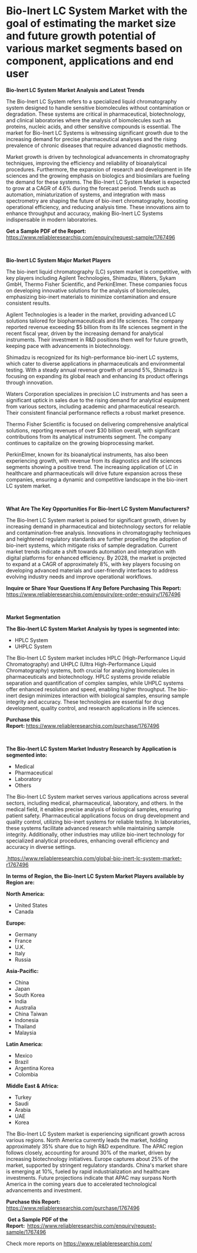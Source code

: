 <p><h1>Bio-Inert LC System Market with the goal of estimating the market size and future growth potential of various market segments based on component, applications and end user</h1></p><p><strong>Bio-Inert LC System Market Analysis and Latest Trends</strong></p>
<p><p>The Bio-Inert LC System refers to a specialized liquid chromatography system designed to handle sensitive biomolecules without contamination or degradation. These systems are critical in pharmaceutical, biotechnology, and clinical laboratories where the analysis of biomolecules such as proteins, nucleic acids, and other sensitive compounds is essential. The market for Bio-Inert LC Systems is witnessing significant growth due to the increasing demand for precise pharmaceutical analyses and the rising prevalence of chronic diseases that require advanced diagnostic methods.</p><p>Market growth is driven by technological advancements in chromatography techniques, improving the efficiency and reliability of bioanalytical procedures. Furthermore, the expansion of research and development in life sciences and the growing emphasis on biologics and biosimilars are fueling the demand for these systems. The Bio-Inert LC System Market is expected to grow at a CAGR of 4.6% during the forecast period. Trends such as automation, miniaturization of systems, and integration with mass spectrometry are shaping the future of bio-inert chromatography, boosting operational efficiency, and reducing analysis time. These innovations aim to enhance throughput and accuracy, making Bio-Inert LC Systems indispensable in modern laboratories.</p></p>
<p><strong>Get a Sample PDF of the Report:&nbsp;</strong> <a href="https://www.reliableresearchiq.com/enquiry/request-sample/1767496?utm_campaign=2738&utm_medium=2&utm_source=Github&utm_content=ia&utm_term=05032025&utm_id=bio-inert-lc-system">https://www.reliableresearchiq.com/enquiry/request-sample/1767496</a></p>
<p>&nbsp;</p>
<p><strong>Bio-Inert LC System Major Market Players</strong></p>
<p><p>The bio-inert liquid chromatography (LC) system market is competitive, with key players including Agilent Technologies, Shimadzu, Waters, Sykam GmbH, Thermo Fisher Scientific, and PerkinElmer. These companies focus on developing innovative solutions for the analysis of biomolecules, emphasizing bio-inert materials to minimize contamination and ensure consistent results.</p><p>Agilent Technologies is a leader in the market, providing advanced LC solutions tailored for biopharmaceuticals and life sciences. The company reported revenue exceeding $5 billion from its life sciences segment in the recent fiscal year, driven by the increasing demand for analytical instruments. Their investment in R&D positions them well for future growth, keeping pace with advancements in biotechnology.</p><p>Shimadzu is recognized for its high-performance bio-inert LC systems, which cater to diverse applications in pharmaceuticals and environmental testing. With a steady annual revenue growth of around 5%, Shimadzu is focusing on expanding its global reach and enhancing its product offerings through innovation.</p><p>Waters Corporation specializes in precision LC instruments and has seen a significant uptick in sales due to the rising demand for analytical equipment from various sectors, including academic and pharmaceutical research. Their consistent financial performance reflects a robust market presence.</p><p>Thermo Fisher Scientific is focused on delivering comprehensive analytical solutions, reporting revenues of over $30 billion overall, with significant contributions from its analytical instruments segment. The company continues to capitalize on the growing bioprocessing market.</p><p>PerkinElmer, known for its bioanalytical instruments, has also been experiencing growth, with revenue from its diagnostics and life sciences segments showing a positive trend. The increasing application of LC in healthcare and pharmaceuticals will drive future expansion across these companies, ensuring a dynamic and competitive landscape in the bio-inert LC system market.</p></p>
<p>&nbsp;</p>
<p><strong>What Are The Key Opportunities For Bio-Inert LC System Manufacturers?</strong></p>
<p><p>The Bio-Inert LC System market is poised for significant growth, driven by increasing demand in pharmaceutical and biotechnology sectors for reliable and contamination-free analysis. Innovations in chromatography techniques and heightened regulatory standards are further propelling the adoption of bio-inert systems, which mitigate risks of sample degradation. Current market trends indicate a shift towards automation and integration with digital platforms for enhanced efficiency. By 2028, the market is projected to expand at a CAGR of approximately 8%, with key players focusing on developing advanced materials and user-friendly interfaces to address evolving industry needs and improve operational workflows.</p></p>
<p><strong>Inquire or Share Your Questions If Any Before Purchasing This Report:</strong> <a href="https://www.reliableresearchiq.com/enquiry/pre-order-enquiry/1767496?utm_campaign=2738&utm_medium=2&utm_source=Github&utm_content=ia&utm_term=05032025&utm_id=bio-inert-lc-system">https://www.reliableresearchiq.com/enquiry/pre-order-enquiry/1767496</a></p>
<p>&nbsp;</p>
<p><strong>Market Segmentation</strong></p>
<p><strong>The Bio-Inert LC System Market Analysis by types is segmented into:</strong></p>
<p><ul><li>HPLC System</li><li>UHPLC System</li></ul></p>
<p><p>The Bio-Inert LC System market includes HPLC (High-Performance Liquid Chromatography) and UHPLC (Ultra High-Performance Liquid Chromatography) systems, both crucial for analyzing biomolecules in pharmaceuticals and biotechnology. HPLC systems provide reliable separation and quantification of complex samples, while UHPLC systems offer enhanced resolution and speed, enabling higher throughput. The bio-inert design minimizes interaction with biological samples, ensuring sample integrity and accuracy. These technologies are essential for drug development, quality control, and research applications in life sciences.</p></p>
<p><strong>Purchase this Report:&nbsp;</strong><a href="https://www.reliableresearchiq.com/purchase/1767496?utm_campaign=2738&utm_medium=2&utm_source=Github&utm_content=ia&utm_term=05032025&utm_id=bio-inert-lc-system">https://www.reliableresearchiq.com/purchase/1767496</a></p>
<p>&nbsp;</p>
<p><strong>The Bio-Inert LC System Market Industry Research by Application is segmented into:</strong></p>
<p><ul><li>Medical</li><li>Pharmaceutical</li><li>Laboratory</li><li>Others</li></ul></p>
<p><p>The Bio-Inert LC System market serves various applications across several sectors, including medical, pharmaceutical, laboratory, and others. In the medical field, it enables precise analysis of biological samples, ensuring patient safety. Pharmaceutical applications focus on drug development and quality control, utilizing bio-inert systems for reliable testing. In laboratories, these systems facilitate advanced research while maintaining sample integrity. Additionally, other industries may utilize bio-inert technology for specialized analytical procedures, enhancing overall efficiency and accuracy in diverse settings.</p></p>
<p><a href="https://www.reliableresearchiq.com/global-bio-inert-lc-system-market-r1767496?utm_campaign=2738&utm_medium=2&utm_source=Github&utm_content=ia&utm_term=05032025&utm_id=bio-inert-lc-system">&nbsp;https://www.reliableresearchiq.com/global-bio-inert-lc-system-market-r1767496</a></p>
<p><strong>In terms of Region, the Bio-Inert LC System Market Players available by Region are:</strong></p>
<p>
    <p> <strong> North America: </strong>
        <ul>
            <li>United States</li>
            <li>Canada</li>
        </ul>
        </p> 
    <p> <strong> Europe: </strong>
        <ul>
            <li>Germany</li>
            <li>France</li>
            <li>U.K.</li>
            <li>Italy</li>
            <li>Russia</li>
        </ul>
        </p> 
    <p> <strong> Asia-Pacific: </strong>
        <ul>
            <li>China</li>
            <li>Japan</li>
            <li>South Korea</li>
            <li>India</li>
            <li>Australia</li>
            <li>China Taiwan</li>
            <li>Indonesia</li>
            <li>Thailand</li>
            <li>Malaysia</li>
        </ul>
        </p> 
    <p> <strong> Latin America: </strong>
        <ul>
            <li>Mexico</li>
            <li>Brazil</li>
            <li>Argentina Korea</li>
            <li>Colombia</li>
        </ul>
        </p> 
    <p> <strong> Middle East & Africa: </strong>
        <ul>
            <li>Turkey</li>
            <li>Saudi</li>
            <li>Arabia</li>
            <li>UAE</li>
            <li>Korea</li>
        </ul>
    </p>
    </p>
<p><p>The Bio-Inert LC System market is experiencing significant growth across various regions. North America currently leads the market, holding approximately 35% share due to high R&D expenditure. The APAC region follows closely, accounting for around 30% of the market, driven by increasing biotechnology initiatives. Europe captures about 25% of the market, supported by stringent regulatory standards. China's market share is emerging at 10%, fueled by rapid industrialization and healthcare investments. Future projections indicate that APAC may surpass North America in the coming years due to accelerated technological advancements and investment.</p></p>
<p><strong>Purchase this Report: </strong><a href="https://www.reliableresearchiq.com/purchase/1767496?utm_campaign=2738&utm_medium=2&utm_source=Github&utm_content=ia&utm_term=05032025&utm_id=bio-inert-lc-system">https://www.reliableresearchiq.com/purchase/1767496</a></p>
<p>&nbsp;<strong>Get a Sample PDF of the Report:&nbsp;&nbsp;</strong><a href="https://www.reliableresearchiq.com/enquiry/request-sample/1767496?utm_campaign=2738&utm_medium=2&utm_source=Github&utm_content=ia&utm_term=05032025&utm_id=bio-inert-lc-system">https://www.reliableresearchiq.com/enquiry/request-sample/1767496</a></p>
<p><strong></strong></p>
<p>Check more reports on <a href="https://www.reliableresearchiq.com/?utm_campaign=2738&utm_medium=2&utm_source=Github&utm_content=ia&utm_term=05032025&utm_id=bio-inert-lc-system">https://www.reliableresearchiq.com/</a></p>